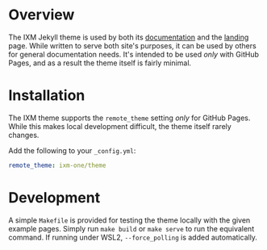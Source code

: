 # Overview

The IXM Jekyll theme is used by both its [documentation][1] and the
[landing][2] page. While written to serve both site's purposes, it can be used
by others for general documentation needs. It's intended to be used *only* with
GitHub Pages, and as a result the theme itself is fairly minimal.

# Installation

The IXM theme supports the `remote_theme` setting *only* for GitHub Pages.
While this makes local development difficult, the theme itself rarely changes.

Add the following to your `_config.yml`:

```yaml
remote_theme: ixm-one/theme
```

# Development

A simple `Makefile` is provided for testing the theme locally with the given
example pages. Simply run `make build` or `make serve` to run the equivalent
command. If running under WSL2, `--force_polling` is added automatically.

[1]: https://docs.ixm.one
[2]: https://ixm.one

